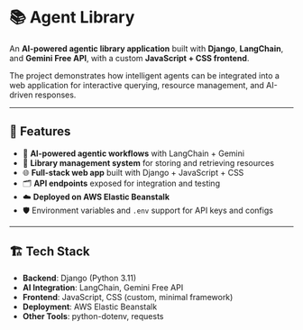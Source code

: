 # 📚 Agent Library

An **AI-powered agentic library application** built with **Django**, **LangChain**, and **Gemini Free API**, with a custom **JavaScript + CSS frontend**.  

The project demonstrates how intelligent agents can be integrated into a web application for interactive querying, resource management, and AI-driven responses.

---

## 🚀 Features

- 🤖 **AI-powered agentic workflows** with LangChain + Gemini  
- 🔎 **Library management system** for storing and retrieving resources  
- 🌐 **Full-stack web app** built with Django + JavaScript + CSS  
- 🗂️ **API endpoints** exposed for integration and testing  
- ☁️ **Deployed on AWS Elastic Beanstalk**  
- 🛡️ Environment variables and `.env` support for API keys and configs  

---

## 🏗️ Tech Stack

- **Backend**: Django (Python 3.11)  
- **AI Integration**: LangChain, Gemini Free API  
- **Frontend**: JavaScript, CSS (custom, minimal framework)  
- **Deployment**: AWS Elastic Beanstalk  
- **Other Tools**: python-dotenv, requests  

